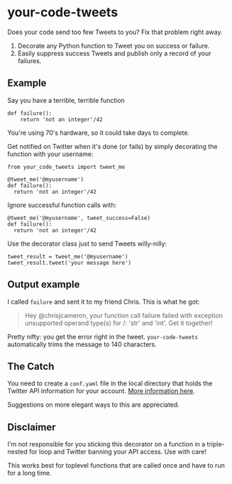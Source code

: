
# your-code-tweets

Does your code send too few Tweets to you? Fix that problem right away.

1. Decorate any Python function to Tweet you on success or failure.
2. Easily suppress success Tweets and publish only a record of your failures.

## Example

Say you have a terrible, terrible function

    def failure():
        return 'not an integer'/42

You're using 70's hardware, so it could take days to complete.

Get notified on Twitter when it's done (or fails) by simply decorating the function with your username:

    from your_code_tweets import tweet_me

    @tweet_me('@myusername')
    def failure():
      return 'not an integer'/42

Ignore successful function calls with:

    @tweet_me('@myusername', tweet_success=False)
    def failure():
      return 'not an integer'/42

Use the decorator class just to send Tweets willy-nilly:
    
    tweet_result = tweet_me('@myusername')
    tweet_result.tweet('your message here')

## Output example

I called `failure` and sent it to my friend Chris. This is what he got:

> Hey @chrisjcameron, your function call failure failed with exception unsupported
> operand type(s) for /: 'str' and 'int'. Get it together!

Pretty nifty: you get the error right in the tweet. `your-code-tweets` automatically trims the message to 140 characters.

## The Catch

You need to create a `conf.yaml` file in the local directory that holds the Twitter API information for your account. [More information here](https://dev.twitter.com/overview/documentation).

Suggestions on more elegant ways to this are appreciated.

## Disclaimer

I'm not responsible for you sticking this decorator on a function in a triple-nested for loop and Twitter banning your API access. Use with care!

This works best for toplevel functions that are called once and have to run for a long time.
